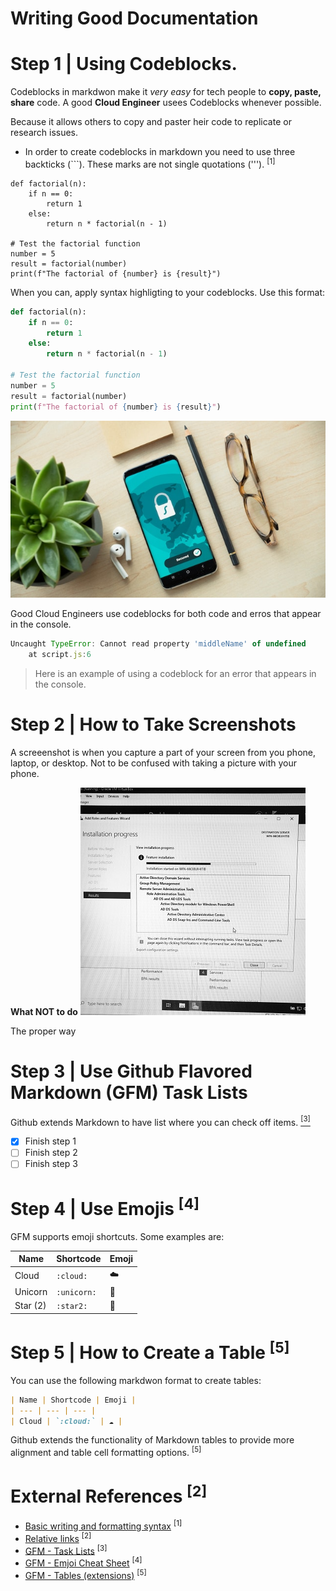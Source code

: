 # Writing Good Documentation

# Step 1 | Using Codeblocks.

Codeblocks in markdwon make it *very easy* for tech people to **copy, paste, share** code.
A good __Cloud Engineer__ usees Codeblocks whenever possible.

Because it allows others to copy and paster heir code to replicate or research issues.

- In order to create codeblocks in markdown you need to use three backticks (```). These marks are not single quotations ('''). <sup>[1]</sup>
```
def factorial(n):
    if n == 0:
        return 1
    else:
        return n * factorial(n - 1)

# Test the factorial function
number = 5
result = factorial(number)
print(f"The factorial of {number} is {result}")

```
When you can, apply syntax highligting to your codeblocks. Use this format:
```python
def factorial(n):
    if n == 0:
        return 1
    else:
        return n * factorial(n - 1)

# Test the factorial function
number = 5
result = factorial(number)
print(f"The factorial of {number} is {result}")
```
![dan-nelson-ah-HeguOe9k-unsplash](assets/dan-nelson-ah-HeguOe9k-unsplash.jpg)


Good Cloud Engineers use codeblocks for both code and erros that appear in the console.

```javascript
Uncaught TypeError: Cannot read property 'middleName' of undefined
    at script.js:6
```
> Here is an example of using a codeblock for an error that appears in the console.

# Step 2 | How to Take Screenshots 

A screeenshot is when you capture a part of your screen from you phone, laptop, or desktop.
Not to be confused with taking a picture with your phone.

**What NOT to do**
![A photo taken with you phone](assets/phone-screenshot.jpg)

The proper way


# Step 3 | Use Github Flavored Markdown (GFM) Task Lists
Github extends Markdown to have list where you can check off items. [<sup>[3]</sup>](##external-references)

- [x] Finish step 1
- [ ] Finish step 2
- [ ] Finish step 3

# Step 4 | Use Emojis <sup>[4]</sup>
GFM supports emoji shortcuts.
Some examples are:

| Name | Shortcode | Emoji |
| --- | --- | --- |
| Cloud | `:cloud:` |:cloud:|
| Unicorn | `:unicorn:` | :unicorn: |
| Star (2) | `:star2:`| :star2:	|


# Step 5 | How to Create a Table <sup>[5]</sup>

You can use the following markdwon format to create tables:
```md
| Name | Shortcode | Emoji |
| --- | --- | --- |
| Cloud | `:cloud:` | ☁️ |
```
Github extends the functionality of Markdown tables to provide more alignment and table cell formatting options. <sup>[5]</sup>

# External References <sup>[2]</sup>
- [Basic writing and formatting syntax](https://docs.github.com/en/get-started/writing-on-github/getting-started-with-writing-and-formatting-on-github/basic-writing-and-formatting-syntax) <sup>[1]</sup>
- [Relative links](https://docs.github.com/en/get-started/writing-on-github/getting-started-with-writing-and-formatting-on-github/basic-writing-and-formatting-syntax#relative-links) <sup>[2]</sup>
- [GFM - Task Lists](https://docs.github.com/en/get-started/writing-on-github/getting-started-with-writing-and-formatting-on-github/basic-writing-and-formatting-syntax#task-lists) <sup>[3]</sup>
- [GFM - Emjoi Cheat Sheet](https://github.com/ikatyang/emoji-cheat-sheet/blob/master/README.md) <sup>[4]</sup>
- [GFM - Tables (extensions)](https://github.github.com/gfm/#tables-extension-) <sup>[5]</sup>
